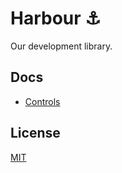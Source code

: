 # Harbour ⚓
Our development library.

## Docs
- [Controls](controls/controls.md)

## License
[MIT](LICENSE.md)